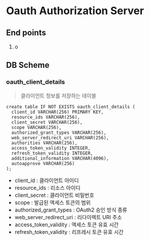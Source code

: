 # Oauth Authorization Server

## End points
1. o

## DB Scheme

### oauth_client_details
> 클라이언트 정보를 저장하는 테이블

```
create table IF NOT EXISTS oauth_client_details (
  client_id VARCHAR(256) PRIMARY KEY,
  resource_ids VARCHAR(256),
  client_secret VARCHAR(256),
  scope VARCHAR(256),
  authorized_grant_types VARCHAR(256),
  web_server_redirect_uri VARCHAR(256),
  authorities VARCHAR(256),
  access_token_validity INTEGER,
  refresh_token_validity INTEGER,
  additional_information VARCHAR(4096),
  autoapprove VARCHAR(256)
);
```

- client_id : 클라이언트 아이디
- resource_ids : 리소스 아이디
- client_secret : 클라이언트 비밀번호
- scope : 발급된 액세스 토큰의 범위
- authorized_grant_types : OAuth2 승인 방식 종류
- web_server_redirect_uri : 리다이렉트 URI 주소
- access_token_validity : 액세스 토큰 유효 시간
- refresh_token_validity : 리프레시 토큰 유효 시간